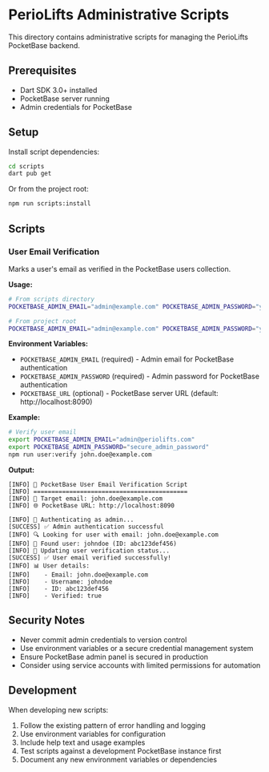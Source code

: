 # PerioLifts Administrative Scripts

This directory contains administrative scripts for managing the PerioLifts PocketBase backend.

## Prerequisites

- Dart SDK 3.0+ installed
- PocketBase server running
- Admin credentials for PocketBase

## Setup

Install script dependencies:

```bash
cd scripts
dart pub get
```

Or from the project root:

```bash
npm run scripts:install
```

## Scripts

### User Email Verification

Marks a user's email as verified in the PocketBase users collection.

**Usage:**

```bash
# From scripts directory
POCKETBASE_ADMIN_EMAIL="admin@example.com" POCKETBASE_ADMIN_PASSWORD="your_password" dart verify_user_email.dart user@example.com

# From project root
POCKETBASE_ADMIN_EMAIL="admin@example.com" POCKETBASE_ADMIN_PASSWORD="your_password" npm run user:verify user@example.com
```

**Environment Variables:**

- `POCKETBASE_ADMIN_EMAIL` (required) - Admin email for PocketBase authentication
- `POCKETBASE_ADMIN_PASSWORD` (required) - Admin password for PocketBase authentication  
- `POCKETBASE_URL` (optional) - PocketBase server URL (default: http://localhost:8090)

**Example:**

```bash
# Verify user email
export POCKETBASE_ADMIN_EMAIL="admin@periolifts.com"
export POCKETBASE_ADMIN_PASSWORD="secure_admin_password"
npm run user:verify john.doe@example.com
```

**Output:**
```
[INFO] 🚀 PocketBase User Email Verification Script
[INFO] ===========================================
[INFO] 🎯 Target email: john.doe@example.com
[INFO] 🌐 PocketBase URL: http://localhost:8090

[INFO] 🔐 Authenticating as admin...
[SUCCESS] ✅ Admin authentication successful
[INFO] 🔍 Looking for user with email: john.doe@example.com
[INFO] 👤 Found user: johndoe (ID: abc123def456)
[INFO] 📧 Updating user verification status...
[SUCCESS] ✅ User email verified successfully!
[INFO] 📊 User details:
[INFO]    - Email: john.doe@example.com
[INFO]    - Username: johndoe
[INFO]    - ID: abc123def456
[INFO]    - Verified: true
```

## Security Notes

- Never commit admin credentials to version control
- Use environment variables or a secure credential management system
- Ensure PocketBase admin panel is secured in production
- Consider using service accounts with limited permissions for automation

## Development

When developing new scripts:

1. Follow the existing pattern of error handling and logging
2. Use environment variables for configuration
3. Include help text and usage examples
4. Test scripts against a development PocketBase instance first
5. Document any new environment variables or dependencies